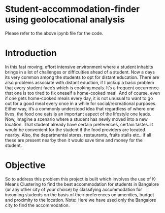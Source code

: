 # Student-accommodation-finder using geolocational analysis
Please refer to the above ipynb file for the code.
# Introduction
In this fast moving, effort intensive environment where a student inhabits brings in a lot of challenges or difficulties ahead of a student. Now a days its very common among the students to opt for distant education. There are also problems associate with distant eduction, if I pickup a basic problem that every student face’s which is cooking meals. It’s a frequent occurrence that one is too tired to fix oneself a home-cooked meal. And of course, even if one gets home-cooked meals every day, it is not unusual to want to go out for a good meal every once in a while for social/recreational purposes. Either way, it’s a commonly understood idea that regardless of where one lives, the food one eats is an important aspect of the lifestyle one leads. 
Now, imagine a scenario where a student has newly moved into a new location. That student already have certain preferences, certain tastes. It would be convenient for the student if the food providers are located nearby. Also, the departmental stores, restaurants, fruits stalls etc.. if all these are present nearby then it would save time and money for the student.
# Objective 
So to address this problem this project is built which involves the use of K-Means Clustering to find the best accommodation for students in Bangalore (or any other city of your choice) by classifying accommodation for incoming students on the basis of their preferences on amenities, budget and proximity to the location. 
Note: Here we have used only the Bangalore city to find the accommodation.
